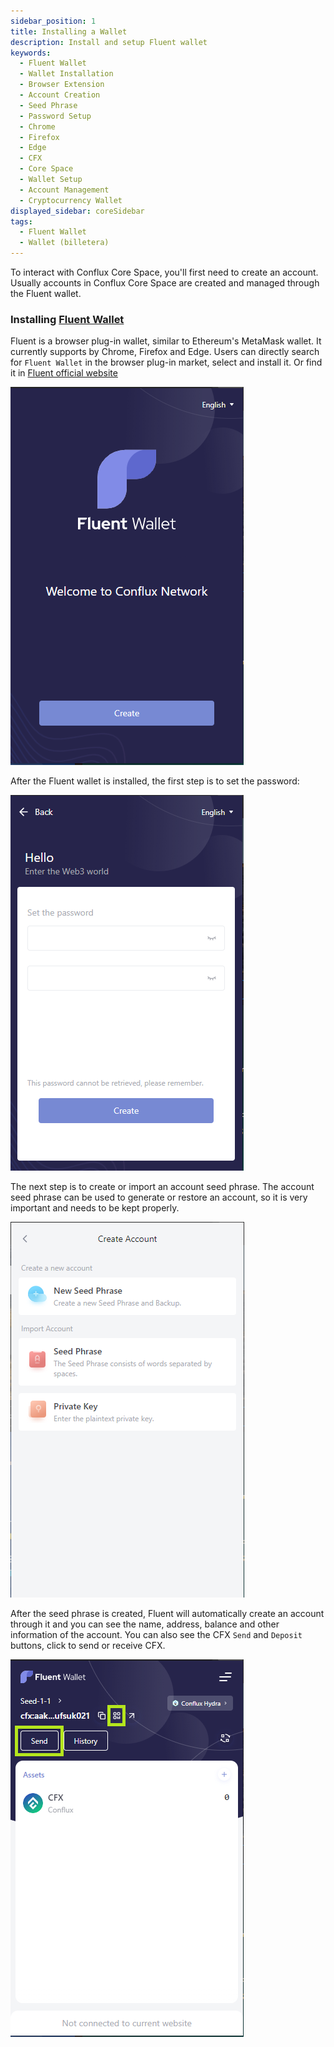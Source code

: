 ```yaml
---
sidebar_position: 1
title: Installing a Wallet
description: Install and setup Fluent wallet
keywords:
  - Fluent Wallet
  - Wallet Installation
  - Browser Extension
  - Account Creation
  - Seed Phrase
  - Password Setup
  - Chrome
  - Firefox
  - Edge
  - CFX
  - Core Space
  - Wallet Setup
  - Account Management
  - Cryptocurrency Wallet
displayed_sidebar: coreSidebar
tags:
  - Fluent Wallet
  - Wallet (billetera)
---
```


To interact with Conflux Core Space, you'll first need to create an account. Usually accounts in Conflux Core Space are created and managed through the Fluent wallet.

### Installing [Fluent Wallet](https://fluentwallet.com/)

Fluent is a browser plug-in wallet, similar to Ethereum's MetaMask wallet. It currently supports by Chrome, Firefox and Edge. Users can directly search for `Fluent Wallet` in the browser plug-in market, select and install it. Or find it in [Fluent official website](https://fluentwallet.com/)

![Fluent](./img/Fluent-Create-1)

After the Fluent wallet is installed, the first step is to set the password:

![Fluent](./img/SetPassword-2)

The next step is to create or import an account seed phrase. The account seed phrase can be used to generate or restore an account, so it is very important and needs to be kept properly.

![CreateImportAccount.png](./img/CreateImportAccount-1)

After the seed phrase is created, Fluent will automatically create an account through it and you can see the name, address, balance and other information of the account. You can also see the CFX `Send` and `Deposit` buttons, click to send or receive CFX.

![NewAccount.png](./img/NewAccount)


